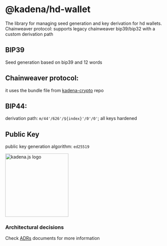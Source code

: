 <!-- genericHeader start -->

# @kadena/hd-wallet

The library for managing seed generation and key derivation for hd wallets.
Chainweaver protocol: supports legacy chainweaver bip39/bip32 with a custom
derivation path

## BIP39

Seed generation based on bip39 and 12 words

## Chainweaver protocol:

it uses the bundle file from
[kadena-crypto](https://github.com/kadena-io/cardano-crypto.js/tree/jam%40chainweaver-keygen)
repo

## BIP44:

derivation path: `m/44'/626'/${index}'/0'/0'`; all keys hardened

## Public Key

public key generation algorithm: `ed25519`

<picture>
  <source srcset="https://raw.githubusercontent.com/kadena-community/kadena.js/main/common/images/Kadena.JS_logo-white.png" media="(prefers-color-scheme: dark)"/>
  <img src="https://raw.githubusercontent.com/kadena-community/kadena.js/main/common/images/Kadena.JS_logo-black.png" width="200" alt="kadena.js logo" />
</picture>

<!-- genericHeader end -->

### Architectural decisions

Check [ADRs](./docs/decisions/) documents for more information
